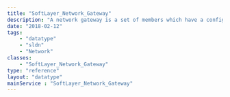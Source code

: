 ```yaml
---
title: "SoftLayer_Network_Gateway"
description: "A network gateway is a set of members which have a configurable set of VLANs trunked through them. This is helpful for creating proxies. Each network gateway can have a configurable set of hardware and VLANs within the same pod routed to it. Gateways can be bypassed or unbypassed either as a whole or for specific VLANs. They are also provided gateway VLANs for management that are never bypassed. Members cannot be simply removed once attached to a gateway, they must be reclaimed. "
date: "2018-02-12"
tags:
    - "datatype"
    - "sldn"
    - "Network"
classes:
    - "SoftLayer_Network_Gateway"
type: "reference"
layout: "datatype"
mainService : "SoftLayer_Network_Gateway"
---
```

